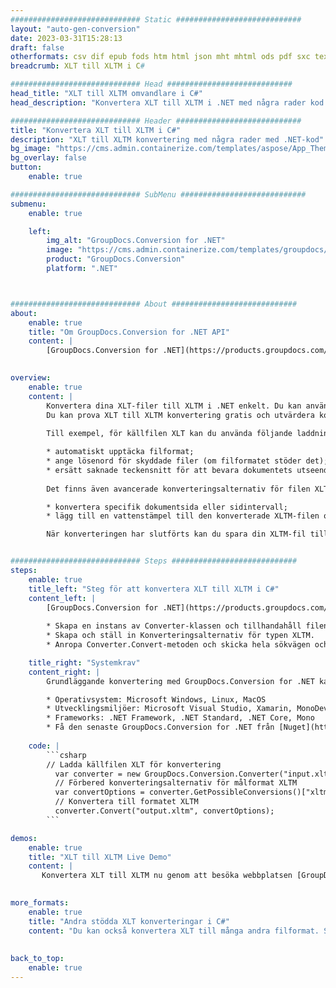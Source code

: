 ```yaml
---
############################# Static ############################
layout: "auto-gen-conversion"
date: 2023-03-31T15:28:13
draft: false
otherformats: csv dif epub fods htm html json mht mhtml ods pdf sxc tex tsv xlam xls xlsb xlsm xlsx xlt xltm xltx xml xps
breadcrumb: XLT till XLTM i C#

############################# Head ############################
head_title: "XLT till XLTM omvandlare i C#"
head_description: "Konvertera XLT till XLTM i .NET med några rader kod. Använd GroupDocs Document Conversion API för att konvertera över 160 filformat."

############################# Header ############################
title: "Konvertera XLT till XLTM i C#"
description: "XLT till XLTM konvertering med några rader med .NET-kod"
bg_image: "https://cms.admin.containerize.com/templates/aspose/App_Themes/V3/images/bg/header1.png"
bg_overlay: false
button:
    enable: true

############################# SubMenu ############################
submenu:
    enable: true

    left:
        img_alt: "GroupDocs.Conversion for .NET"
        image: "https://cms.admin.containerize.com/templates/groupdocs/images/product-logos/90x90-noborder/groupdocs-conversion-net.png"
        product: "GroupDocs.Conversion"
        platform: ".NET"



############################# About ############################
about:
    enable: true
    title: "Om GroupDocs.Conversion for .NET API"
    content: |
        [GroupDocs.Conversion for .NET](https://products.groupdocs.com/conversion/net/) kan användas för att konvertera Microsoft Word, Excel, PowerPoint, PDF, Visio och andra format. GroupDocs.Conversion är ett fristående API som är lämpligt för back-end och interna system där hög prestanda krävs. Det beror inte på någon programvara som Microsoft eller Open Office.
    

overview:
    enable: true
    content: |
        Konvertera dina XLT-filer till XLTM i .NET enkelt. Du kan använda bara ett par C# kodrader i valfri plattform som du vill, som - Windows, Linux, macOS.
        Du kan prova XLT till XLTM konvertering gratis och utvärdera konverteringsresultatens kvalitet. Tillsammans med enkla filkonverteringsscenarier kan du prova mer avancerade alternativ för att ladda källfilen XLT och för att spara resultatet XLTM. 
        
        Till exempel, för källfilen XLT kan du använda följande laddningsalternativ:

        * automatiskt upptäcka filformat;
        * ange lösenord för skyddade filer (om filformatet stöder det);
        * ersätt saknade teckensnitt för att bevara dokumentets utseende.
        
        Det finns även avancerade konverteringsalternativ för filen XLTM:

        * konvertera specifik dokumentsida eller sidintervall;
        * lägg till en vattenstämpel till den konverterade XLTM-filen och många fler.

        När konverteringen har slutförts kan du spara din XLTM-fil till den lokala filsökvägen eller någon tredje parts lagring som FTP, Amazon S3, Google Drive, Dropbox etc. Observera - för att konvertera XLT till {{ TO}} det finns inget behov av någon ytterligare programvara installerad - som MS Office, Open Office, Adobe Acrobat Reader etc.


############################# Steps ############################
steps:
    enable: true
    title_left: "Steg för att konvertera XLT till XLTM i C#"
    content_left: |
        [GroupDocs.Conversion for .NET](https://products.groupdocs.com/conversion/net/) gör det enkelt för utvecklare att konvertera en XLT-fil till XLTM med några rader kod.
        
        * Skapa en instans av Converter-klassen och tillhandahåll filen XLT med den fullständiga sökvägen
        * Skapa och ställ in Konverteringsalternativ för typen XLTM.
        * Anropa Converter.Convert-metoden och skicka hela sökvägen och formatet (XLTM) som en parameter

    title_right: "Systemkrav"
    content_right: |
        Grundläggande konvertering med GroupDocs.Conversion for .NET kan göras med bara några enkla steg. Våra API:er stöds på alla större plattformar och operativsystem. Innan du kör koden nedan, se till att du har följande förutsättningar installerade på ditt system.

        * Operativsystem: Microsoft Windows, Linux, MacOS
        * Utvecklingsmiljöer: Microsoft Visual Studio, Xamarin, MonoDevelop
        * Frameworks: .NET Framework, .NET Standard, .NET Core, Mono
        * Få den senaste GroupDocs.Conversion for .NET från [Nuget](https://www.nuget.org/packages/groupdocs.conversion)
         
    code: |
        ```csharp    
        // Ladda källfilen XLT för konvertering
          var converter = new GroupDocs.Conversion.Converter("input.xlt");
          // Förbered konverteringsalternativ för målformat XLTM
          var convertOptions = converter.GetPossibleConversions()["xltm"].ConvertOptions;
          // Konvertera till formatet XLTM
          converter.Convert("output.xltm", convertOptions);
        ```

demos:
    enable: true
    title: "XLT till XLTM Live Demo"
    content: |
       Konvertera XLT till XLTM nu genom att besöka webbplatsen [GroupDocs.Conversion App](https://products.groupdocs.app/conversion/family). Onlinedemo har följande fördelar
          

more_formats:
    enable: true
    title: "Andra stödda XLT konverteringar i C#"
    content: "Du kan också konvertera XLT till många andra filformat. Se listan nedan."
       
       
back_to_top:
    enable: true
---
```

